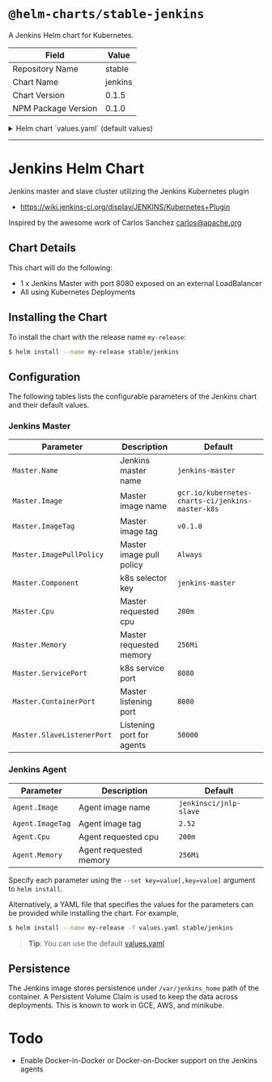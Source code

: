 # `@helm-charts/stable-jenkins`

A Jenkins Helm chart for Kubernetes.

| Field               | Value   |
| ------------------- | ------- |
| Repository Name     | stable  |
| Chart Name          | jenkins |
| Chart Version       | 0.1.5   |
| NPM Package Version | 0.1.0   |

<details>

<summary>Helm chart `values.yaml` (default values)</summary>

```yaml
# Default values for jenkins.
# This is a YAML-formatted file.
# Declare name/value pairs to be passed into your templates.
# name: value

Master:
  Name: jenkins-master
  Image: 'gcr.io/kubernetes-charts-ci/jenkins-master-k8s'
  ImageTag: 'v0.5.0'
  ImagePullPolicy: 'Always'
  Component: 'jenkins-master'
  AdminUser: admin
  # AdminPassword: <defaults to random>
  Cpu: '200m'
  Memory: '256Mi'
  # Set min/max heap here if needed with:
  # JavaOpts: "-Xms512m -Xmx512m"
  ServicePort: 8080
  # For minikube, set this to NodePort, elsewhere use LoadBalancer
  ServiceType: LoadBalancer
  ContainerPort: 8080
  SlaveListenerPort: 50000

Agent:
  Image: jenkinsci/jnlp-slave
  ImageTag: 2.52
  Cpu: '200m'
  Memory: '256Mi'

Persistence:
  Enabled: true
  StorageClass: generic
  AccessMode: ReadWriteOnce
  Size: 8Gi
```

</details>

---

# Jenkins Helm Chart

Jenkins master and slave cluster utilizing the Jenkins Kubernetes plugin

- https://wiki.jenkins-ci.org/display/JENKINS/Kubernetes+Plugin

Inspired by the awesome work of Carlos Sanchez <carlos@apache.org>

## Chart Details

This chart will do the following:

- 1 x Jenkins Master with port 8080 exposed on an external LoadBalancer
- All using Kubernetes Deployments

## Installing the Chart

To install the chart with the release name `my-release`:

```bash
$ helm install --name my-release stable/jenkins
```

## Configuration

The following tables lists the configurable parameters of the Jenkins chart and their default values.

### Jenkins Master

| Parameter                  | Description               | Default                                          |
| -------------------------- | ------------------------- | ------------------------------------------------ |
| `Master.Name`              | Jenkins master name       | `jenkins-master`                                 |
| `Master.Image`             | Master image name         | `gcr.io/kubernetes-charts-ci/jenkins-master-k8s` |
| `Master.ImageTag`          | Master image tag          | `v0.1.0`                                         |
| `Master.ImagePullPolicy`   | Master image pull policy  | `Always`                                         |
| `Master.Component`         | k8s selector key          | `jenkins-master`                                 |
| `Master.Cpu`               | Master requested cpu      | `200m`                                           |
| `Master.Memory`            | Master requested memory   | `256Mi`                                          |
| `Master.ServicePort`       | k8s service port          | `8080`                                           |
| `Master.ContainerPort`     | Master listening port     | `8080`                                           |
| `Master.SlaveListenerPort` | Listening port for agents | `50000`                                          |

### Jenkins Agent

| Parameter        | Description            | Default                |
| ---------------- | ---------------------- | ---------------------- |
| `Agent.Image`    | Agent image name       | `jenkinsci/jnlp-slave` |
| `Agent.ImageTag` | Agent image tag        | `2.52`                 |
| `Agent.Cpu`      | Agent requested cpu    | `200m`                 |
| `Agent.Memory`   | Agent requested memory | `256Mi`                |

Specify each parameter using the `--set key=value[,key=value]` argument to `helm install`.

Alternatively, a YAML file that specifies the values for the parameters can be provided while installing the chart. For example,

```bash
$ helm install --name my-release -f values.yaml stable/jenkins
```

> **Tip**: You can use the default [values.yaml](values.yaml)

## Persistence

The Jenkins image stores persistence under `/var/jenkins_home` path of the container. A Persistent Volume
Claim is used to keep the data across deployments. This is known to work in GCE, AWS, and minikube.

# Todo

- Enable Docker-in-Docker or Docker-on-Docker support on the Jenkins agents
